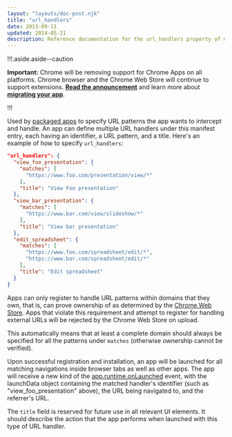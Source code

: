 ```yaml
---
layout: "layouts/doc-post.njk"
title: "url_handlers"
date: 2013-09-11
updated: 2014-05-21
description: Reference documentation for the url_handlers property of manifest.json.
---
```


!!!.aside.aside--caution

**Important:** Chrome will be removing support for Chrome Apps on all platforms. Chrome browser and
the Chrome Web Store will continue to support extensions. [**Read the announcement**][1] and learn
more about [**migrating your app**][2].

!!!

Used by [packaged apps][3] to specify URL patterns the app wants to intercept and handle. An app can
define multiple URL handlers under this manifest entry, each having an identifier, a URL pattern,
and a title. Here's an example of how to specify `url_handlers`:

```json
"url_handlers": {
  "view_foo_presentation": {
    "matches": [
      "https://www.foo.com/presentation/view/*"
    ],
    "title": "View Foo presentation"
  },
  "view_bar_presentation": {
    "matches": [
      "https://www.bar.com/view/slideshow/*"
    ],
    "title": "View bar presentation"
  },
  "edit_spreadsheet": {
    "matches": [
      "https://www.foo.com/spreadsheet/edit/*",
      "https://www.bar.com/spreadsheet/edit/*"
    ],
    "title": "Edit spreadsheet"
  }
}
```

Apps can only register to handle URL patterns within domains that they own, that is, can prove
ownership of as determined by the [Chrome Web Store][4]. Apps that violate this requirement and
attempt to register for handling external URLs will be rejected by the Chrome Web Store on upload.

This automatically means that at least a complete domain should always be specified for all the
patterns under `matches` (otherwise ownership cannot be verified).

Upon successful registration and installation, an app will be launched for all matching navigations
inside browser tabs as well as other apps. The app will receive a new kind of the
[app.runtime.onLaunched][5] event, with the launchData object containing the matched handler's
identifier (such as "view_foo_presentation" above), the URL being navigated to, and the referrer's
URL.

The `title` field is reserved for future use in all relevant UI elements. It should describe the
action that the app performs when launched with this type of URL handler.

[1]: https://blog.chromium.org/2020/01/moving-forward-from-chrome-apps.html
[2]: /apps/migration
[3]: ../app_lifecycle#eventpage
[4]: https://chrome.google.com/webstore
[5]: ../app_runtime#event-onLaunched
